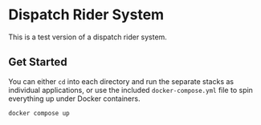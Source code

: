 # Dispatch Rider System

This is a test version of a dispatch rider system. 

## Get Started

You can either `cd` into each directory and run the separate stacks as individual applications, or use the included `docker-compose.yml` file to spin everything up under Docker containers.

```sh
docker compose up
```

